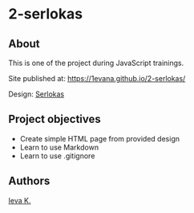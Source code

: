 # 2-serlokas

## About

This is one of the project during JavaScript trainings.

Site published at: https://1evana.github.io/2-serlokas/

Design: [Serlokas](https://cdn.discordapp.com/attachments/850245533838868480/850246157619298324/404-Web-Page-Design-Examples-6.png)

## Project objectives

 - Create simple HTML page from provided design
 - Learn to use Markdown
 - Learn to use .gitignore


## Authors

[Ieva K.](https://github.com/1evana)